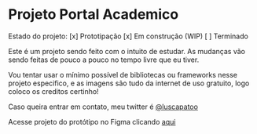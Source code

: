 # Projeto Portal Academico

Estado do projeto:
[x] Prototipação
[x] Em construção (WIP)
[ ] Terminado

Este é um projeto sendo feito com o intuito de estudar. As mudanças vão sendo feitas de pouco a pouco no tempo livre que eu tiver.

Vou tentar usar o mínimo possível de bibliotecas ou frameworks nesse projeto especifico, e as imagens são tudo da internet de uso gratuito, logo coloco os creditos certinho!

Caso queira entrar em contato, meu twitter é [@luscapatoo](https://twitter.com/luscapatoo)

Acesse projeto do protótipo no Figma clicando [aqui](https://www.figma.com/file/p1q67BPuMwDTN1F2D3mN0I/Projeto-Portal-Academico?node-id=0%3A1&t=7Kle12dBgFfVVARh-1)